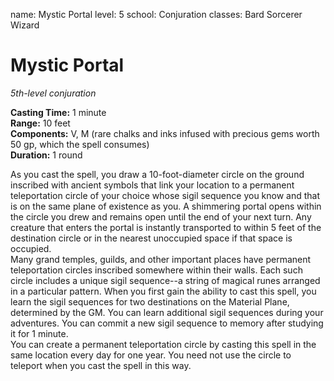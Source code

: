 name: Mystic Portal
level: 5
school: Conjuration
classes: Bard
         Sorcerer
         Wizard

# Mystic Portal 
_5th-level conjuration_ 

**Casting Time:** 1 minute    
**Range:** 10 feet    
**Components:** V, M (rare chalks and inks infused with precious gems worth 50 gp, which the spell consumes)    
**Duration:** 1 round 

As you cast the spell, you draw a 10-foot-diameter circle on the ground inscribed with ancient symbols that link your location to a permanent teleportation circle of your choice whose sigil sequence you know and that is on the same plane of existence as you. A shimmering portal opens within the circle you drew and remains open until the end of your next turn. Any creature that enters the portal is instantly transported to within 5 feet of the destination circle or in the nearest unoccupied space if that space is occupied.    
Many grand temples, guilds, and other important places have permanent teleportation circles inscribed somewhere within their walls. Each such circle includes a unique sigil sequence--a string of magical runes arranged in a particular pattern. When you first gain the ability to cast this spell, you learn the sigil sequences for two destinations on the Material Plane, determined by the GM. You can learn additional sigil sequences during your adventures. You can commit a new sigil sequence to memory after studying it for 1 minute.    
You can create a permanent teleportation circle by casting this spell in the same location every day for one year. You need not use the circle to teleport when you cast the spell in this way.

